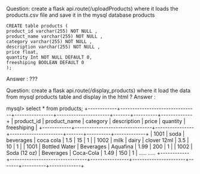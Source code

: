 Question: create a flask api.route(/uploadProducts) where it loads the products.csv file and save it in the mysql database products

```
CREATE table products (
product_id varchar(255) NOT NULL ,
product_name varchar(255) NOT NULL ,
category varchar(255) NOT NULL ,
description varchar(255) NOT NULL ,
price float,
quantity Int NOT NULL DEFAULT 0,
freeshiping BOOLEAN DEFAULT 0
);
```

Answer :  ???

Question: create a flask api.route(/display_products) where it load the data from mysql products table and display in the html ?
 Answer : 

mysql> select * from products;
+------------+--------------------------------+----------------+----------------------+-------+----------+-------------+
| product_id | product_name                   | category       | description          | price | quantity | freeshiping |
+------------+--------------------------------+----------------+----------------------+-------+----------+-------------+
| 1001       | soda                           | beverages      | coca cola            |   1.5 |       15 |           1 |
| 1002       | milk                           | dairy          | clover 12ml          |   3.5 |       10 |           1 |
| 1001       |  Bottled Water                 |  Beverages     |  Aquafina            |  1.99 |      200 |           1 |
| 1002       |  Soda (12 oz)                  |  Beverages     |  Coca-Cola           |  1.49 |      150 |           1 |
.....
.....
+------------+--------------------------------+----------------+----------------------+-------+----------+-------------+

